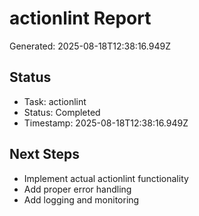 # actionlint Report

Generated: 2025-08-18T12:38:16.949Z

## Status
- Task: actionlint
- Status: Completed
- Timestamp: 2025-08-18T12:38:16.949Z

## Next Steps
- Implement actual actionlint functionality
- Add proper error handling
- Add logging and monitoring
